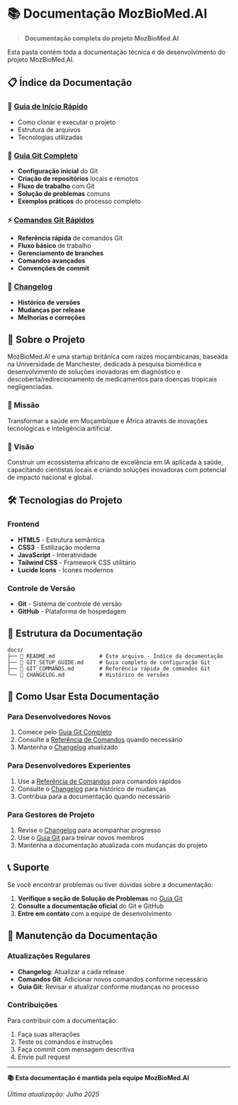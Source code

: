 # 📚 Documentação MozBioMed.AI

> **Documentação completa do projeto MozBioMed.AI**

Esta pasta contém toda a documentação técnica e de desenvolvimento do projeto MozBioMed.AI.

## 📋 Índice da Documentação

### 🚀 [Guia de Início Rápido](./README.md#quick-start)
- Como clonar e executar o projeto
- Estrutura de arquivos
- Tecnologias utilizadas

### 🔧 [Guia Git Completo](./GIT_SETUP_GUIDE.md)
- **Configuração inicial** do Git
- **Criação de repositórios** locais e remotos
- **Fluxo de trabalho** com Git
- **Solução de problemas** comuns
- **Exemplos práticos** do processo completo

### ⚡ [Comandos Git Rápidos](./GIT_COMMANDS.md)
- **Referência rápida** de comandos Git
- **Fluxo básico** de trabalho
- **Gerenciamento de branches**
- **Comandos avançados**
- **Convenções de commit**

### 📝 [Changelog](./CHANGELOG.md)
- **Histórico de versões**
- **Mudanças por release**
- **Melhorias e correções**

## 🎯 Sobre o Projeto

MozBioMed.AI é uma startup britânica com raízes moçambicanas, baseada na Universidade de Manchester, dedicada à pesquisa biomédica e desenvolvimento de soluções inovadoras em diagnóstico e descoberta/redirecionamento de medicamentos para doenças tropicais negligenciadas.

### 🏥 Missão
Transformar a saúde em Moçambique e África através de inovações tecnológicas e inteligência artificial.

### 🎯 Visão
Construir um ecossistema africano de excelência em IA aplicada à saúde, capacitando cientistas locais e criando soluções inovadoras com potencial de impacto nacional e global.

## 🛠️ Tecnologias do Projeto

### Frontend
- **HTML5** - Estrutura semântica
- **CSS3** - Estilização moderna
- **JavaScript** - Interatividade
- **Tailwind CSS** - Framework CSS utilitário
- **Lucide Icons** - Ícones modernos

### Controle de Versão
- **Git** - Sistema de controle de versão
- **GitHub** - Plataforma de hospedagem

## 📁 Estrutura da Documentação

```
docs/
├── 📄 README.md              # Este arquivo - Índice da documentação
├── 📄 GIT_SETUP_GUIDE.md     # Guia completo de configuração Git
├── 📄 GIT_COMMANDS.md        # Referência rápida de comandos Git
└── 📄 CHANGELOG.md           # Histórico de versões
```

## 🚀 Como Usar Esta Documentação

### Para Desenvolvedores Novos
1. Comece pelo [Guia Git Completo](./GIT_SETUP_GUIDE.md)
2. Consulte a [Referência de Comandos](./GIT_COMMANDS.md) quando necessário
3. Mantenha o [Changelog](./CHANGELOG.md) atualizado

### Para Desenvolvedores Experientes
1. Use a [Referência de Comandos](./GIT_COMMANDS.md) para comandos rápidos
2. Consulte o [Changelog](./CHANGELOG.md) para histórico de mudanças
3. Contribua para a documentação quando necessário

### Para Gestores de Projeto
1. Revise o [Changelog](./CHANGELOG.md) para acompanhar progresso
2. Use o [Guia Git](./GIT_SETUP_GUIDE.md) para treinar novos membros
3. Mantenha a documentação atualizada com mudanças do projeto

## 📞 Suporte

Se você encontrar problemas ou tiver dúvidas sobre a documentação:

1. **Verifique a seção de Solução de Problemas** no [Guia Git](./GIT_SETUP_GUIDE.md)
2. **Consulte a documentação oficial** do Git e GitHub
3. **Entre em contato** com a equipe de desenvolvimento

## 🔄 Manutenção da Documentação

### Atualizações Regulares
- **Changelog**: Atualizar a cada release
- **Comandos Git**: Adicionar novos comandos conforme necessário
- **Guia Git**: Revisar e atualizar conforme mudanças no processo

### Contribuições
Para contribuir com a documentação:
1. Faça suas alterações
2. Teste os comandos e instruções
3. Faça commit com mensagem descritiva
4. Envie pull request

---

**📚 Esta documentação é mantida pela equipe MozBioMed.AI**

*Última atualização: Julho 2025*
